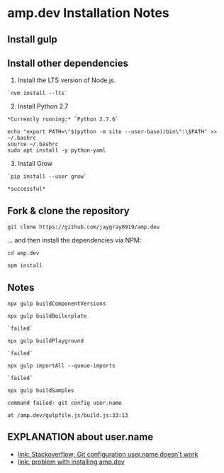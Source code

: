 # amp.dev Installation Notes

## Install gulp

## Install other dependencies

  1. Install the LTS version of Node.js.

    `nvm install --lts`

  2. Install Python 2.7

    *Currently running:* `Python 2.7.6`

```
echo "export PATH=\"$(python -m site --user-base)/bin\":\$PATH" >> ~/.bashrc
source ~/.bashrc
sudo apt install -y python-yaml
```

  3. Install Grow

    `pip install --user grow`

    *successful*

## Fork & clone the repository

`git clone https://github.com/jaygray0919/amp.dev`

... and then install the dependencies via NPM:

`cd amp.dev`

`npm install`

## Notes

`npx gulp buildComponentVersions`

`npx gulp buildBoilerplate`

    `failed`
  
`npx gulp buildPlayground`

    `failed`

`npx gulp importAll --queue-imports`

    `failed`

`npx gulp buildSamples`

`command failed: git config user.name`

`at /amp.dev/gulpfile.js/build.js:33:13`

## EXPLANATION about user.name

- [link: Stackoverflow; Git configuration user.name doesn't work](https://stackoverflow.com/questions/25593043/git-configuration-user-name-doesnt-work)
- [link: problem with installing amp.dev](https://github.com/ampproject/amp.dev/issues/4163)
